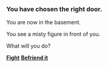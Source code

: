 ### You have chosen the right door.

You are now in the basement. 

You see a misty figure in front of you.

What will you do?

[**Fight**](fight.md)
[**Befriend it**](befriend.md)